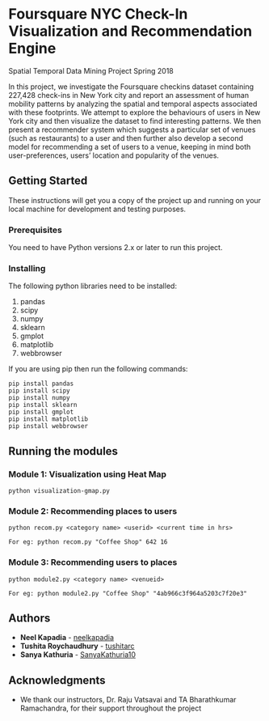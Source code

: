 # Foursquare NYC Check-In Visualization and Recommendation Engine 
Spatial Temporal Data Mining Project Spring 2018

In this project, we investigate the Foursquare checkins dataset containing 227,428 check-ins in New York city and report an assessment of human mobility patterns by analyzing the spatial and temporal aspects associated with these footprints. We attempt to explore the behaviours of users in New York city and then visualize the dataset to find interesting patterns. We then present a recommender system which suggests a particular set of venues (such as restaurants) to a user and then further also develop a second model for recommending a set of users to a venue, keeping in mind both user-preferences, users’ location and popularity of the venues. 

## Getting Started

These instructions will get you a copy of the project up and running on your local machine for development and testing purposes. 

### Prerequisites
You need to have Python versions 2.x or later to run this project.

### Installing

The following python libraries need to be installed:
1. pandas
2. scipy
3. numpy
4. sklearn
5. gmplot
6. matplotlib
7. webbrowser

If you are using pip then run the following commands:
```
pip install pandas
pip install scipy
pip install numpy
pip install sklearn
pip install gmplot
pip install matplotlib
pip install webbrowser
```

## Running the modules

### Module 1: Visualization using Heat Map

```
python visualization-gmap.py
```

### Module 2: Recommending places to users

```
python recom.py <category name> <userid> <current time in hrs>

For eg: python recom.py "Coffee Shop" 642 16
```

### Module 3: Recommending users to places

```
python module2.py <category name> <venueid>

For eg: python module2.py "Coffee Shop" "4ab966c3f964a5203c7f20e3"
```

## Authors

* **Neel Kapadia** - [neelkapadia](https://github.com/neelkapadia)
* **Tushita Roychaudhury** - [tushitarc](https://github.com/tushitarc)
* **Sanya Kathuria** - [SanyaKathuria10](https://github.com/SanyaKathuria10)


## Acknowledgments

* We thank our instructors, Dr. Raju Vatsavai and TA Bharathkumar Ramachandra, for their support throughout the project

